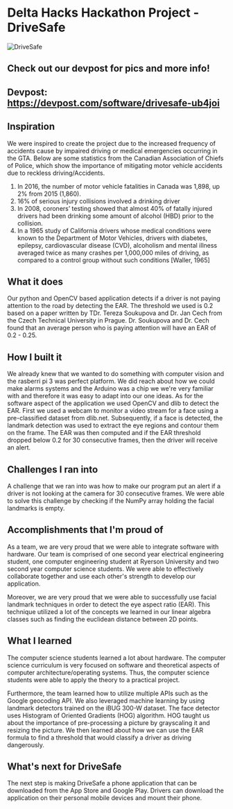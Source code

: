 # Delta Hacks Hackathon Project - DriveSafe
![DriveSafe](https://challengepost-s3-challengepost.netdna-ssl.com/photos/production/software_photos/001/154/793/datas/original.png)

## Check out our devpost for pics and more info!
## Devpost: https://devpost.com/software/drivesafe-ub4joi

## Inspiration
We were inspired to create the project due to the increased frequency of accidents cause by impaired driving or medical emergencies occurring in the GTA. Below are some statistics from the Canadian Association of Chiefs of Police, which show the importance of mitigating motor vehicle accidents due to reckless driving/Accidents. 

1. In 2016, the number of motor vehicle fatalities in Canada was 1,898, up 2% from 2015 (1,860).
2. 16% of serious injury collisions involved a drinking driver
3. In 2008, coroners’ testing showed that almost 40% of fatally injured drivers had been drinking
some amount of alcohol (HBD) prior to the collision.
4. In a 1965 study of California drivers whose medical conditions were known to the Department of Motor Vehicles, drivers with diabetes, epilepsy, cardiovascular disease (CVD), alcoholism and mental illness averaged twice as many crashes per 1,000,000 miles of driving, as compared to a control group without such conditions [Waller, 1965]

## What it does
Our python and OpenCV based application detects if a driver is not paying attention to the road by detecting the EAR. The threshold we used is 0.2 based on a paper written by TDr. Tereza Soukupova and Dr. Jan Cech from the Czech Technical University in Prague. Dr. Soukupova and Dr. Cech found that an average person who is paying attention will have an EAR of 0.2 - 0.25. 

## How I built it

We already knew that we wanted to do something with computer vision  and the rasberri pi 3 was perfect platform. We did reach about how we could make alarms systems and the Arduino was a chip we we're very familiar with and therefore it was easy to adapt into our one ideas. As for the software aspect of the application we used OpenCV and dlib to detect the EAR.  First we used a webcam to monitor a video stream for a face using a pre-classified dataset from dlib.net. Subsequently, if a face is detected, the landmark detection was used to extract the eye regions and contour them on the frame. The EAR was then computed and if the EAR threshold dropped below 0.2 for 30 consecutive frames, then the driver will receive an alert. 

## Challenges I ran into

A challenge that we ran into was how to make our program put an alert if a driver is not looking at the camera for 30 consecutive frames. We were able to solve this challenge by checking if the NumPy array holding the facial landmarks is empty. 

## Accomplishments that I'm proud of

As a team, we are very proud that we were able to integrate software with hardware. Our team is comprised of one second year electrical engineering student, one computer engineering student at Ryerson University and two second year computer science students. We were able to effectively collaborate together and use each other's strength to develop our application. 

Moreover, we are very proud that we were able to successfully use facial landmark techniques in order to detect the eye aspect ratio (EAR). This technique utilized a lot of the concepts we learned in our linear algebra classes such as finding the euclidean distance between 2D points. 

## What I learned

The computer science students learned a lot about hardware. The computer science curriculum is very focused on software and theoretical aspects of computer architecture/operating systems. Thus, the computer science students were able to apply the theory to a practical project. 

Furthermore, the team learned how to utilize multiple APIs such as the Google geocoding API. We also leveraged machine learning by using landmark detectors trained on the iBUG 300-W dataset. The face detector uses Histogram of Oriented Gradients (HOG) algorithm. HOG taught us about the importance of pre-processing a picture by grayscaling it and resizing the picture. We then learned about how we can use the EAR formula to find a threshold that would classify a driver as driving dangerously. 

## What's next for DriveSafe

The next step is making DriveSafe a phone application that can be downloaded from the App Store and Google Play. Drivers can download the application on their personal mobile devices and mount their phone. 
